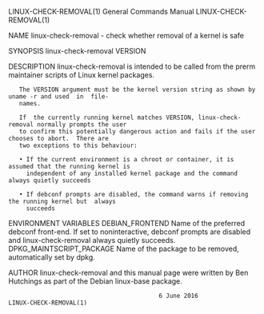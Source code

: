 LINUX-CHECK-REMOVAL(1)                  General Commands Manual                 LINUX-CHECK-REMOVAL(1)

NAME
       linux-check-removal - check whether removal of a kernel is safe

SYNOPSIS
       linux-check-removal VERSION

DESCRIPTION
       linux-check-removal  is intended to be called from the prerm maintainer scripts of Linux kernel
       packages.

       The VERSION argument must be the kernel version string as shown by uname -r and used  in  file‐
       names.

       If  the currently running kernel matches VERSION, linux-check-removal normally prompts the user
       to confirm this potentially dangerous action and fails if the user chooses to abort.  There are
       two exceptions to this behaviour:

       • If the current environment is a chroot or container, it is assumed that the running kernel is
         independent of any installed kernel package and the command always quietly succeeds

       • If debconf prompts are disabled, the command warns if removing the running kernel but  always
         succeeds

ENVIRONMENT VARIABLES
       DEBIAN_FRONTEND
              Name  of the preferred debconf front-end.  If set to noninteractive, debconf prompts are
              disabled and linux-check-removal always quietly succeeds.
       DPKG_MAINTSCRIPT_PACKAGE
              Name of the package to be removed, automatically set by dpkg.

AUTHOR
       linux-check-removal and this manual page were written by Ben Hutchings as part  of  the  Debian
       linux-base package.

                                              6 June 2016                       LINUX-CHECK-REMOVAL(1)
